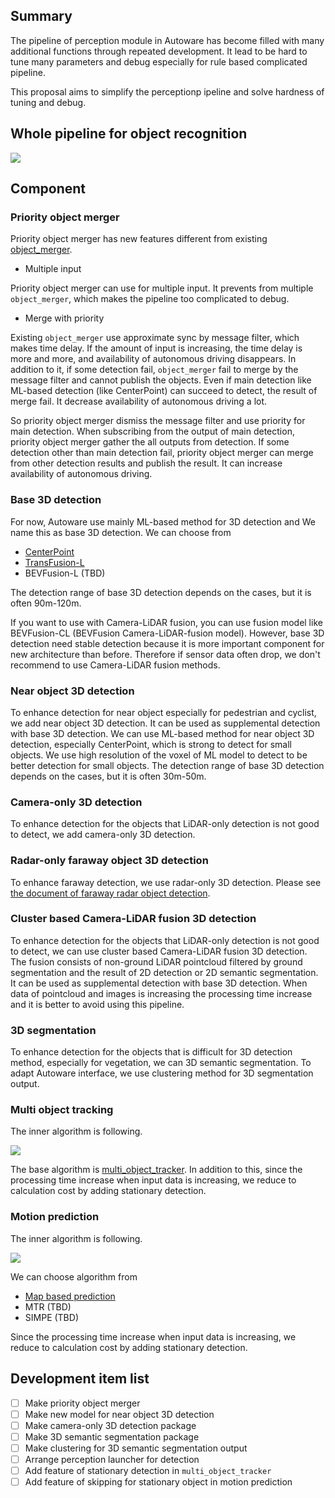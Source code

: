 ## Summary

The pipeline of perception module in Autoware has become filled with many additional functions through repeated development.
It lead to be hard to tune many parameters and debug especially for rule based complicated pipeline.

This proposal aims to simplify the perceptionp ipeline and solve hardness of tuning and debug.

## Whole pipeline for object recognition

![](fig/new_autoware_design.drawio.svg)

## Component
### Priority object merger

Priority object merger has new features different from existing [object_merger](https://github.com/autowarefoundation/autoware.universe/tree/main/perception/autoware_object_merger).

- Multiple input

Priority object merger can use for multiple input.
It prevents from multiple `object_merger`, which makes the pipeline too complicated to debug.

- Merge with priority

Existing `object_merger` use approximate sync by message filter, which makes time delay.
If the amount of input is increasing, the time delay is more and more, and availability of autonomous driving disappears.
In addition to it, if some detection fail, `object_merger` fail to merge by the message filter and cannot publish the objects.
Even if main detection like ML-based detection (like CenterPoint) can succeed to detect, the result of merge fail.
It decrease availability of autonomous driving a lot.

So priority object merger dismiss the message filter and use priority for main detection.
When subscribing from the output of main detection, priority object merger gather the all outputs from detection.
If some detection other than main detection fail, priority object merger can merge from other detection results and publish the result.
It can increase availability of autonomous driving.

### Base 3D detection

For now, Autoware use mainly ML-based method for 3D detection and We name this as base 3D detection.
We can choose from

- [CenterPoint](https://github.com/autowarefoundation/autoware.universe/tree/main/perception/autoware_lidar_centerpoint)
- [TransFusion-L](https://github.com/autowarefoundation/autoware.universe/tree/main/perception/autoware_lidar_transfusion)
- BEVFusion-L (TBD)

The detection range of base 3D detection depends on the cases, but it is often 90m-120m.

If you want to use with Camera-LiDAR fusion, you can use fusion model like BEVFusion-CL (BEVFusion Camera-LiDAR-fusion model).
However, base 3D detection need stable detection because it is more important component for new architecture than before.
Therefore if sensor data often drop, we don't recommend to use Camera-LiDAR fusion methods.

### Near object 3D detection

To enhance detection for near object especially for pedestrian and cyclist, we add near object 3D detection.
It can be used as supplemental detection with base 3D detection.
We can use ML-based method for near object 3D detection, especially CenterPoint, which is strong to detect for small objects.
We use high resolution of the voxel of ML model to detect to be better detection for small objects.
The detection range of base 3D detection depends on the cases, but it is often 30m-50m.

### Camera-only 3D detection

To enhance detection for the objects that LiDAR-only detection is not good to detect, we add camera-only 3D detection.

### Radar-only faraway object 3D detection

To enhance faraway detection, we use radar-only 3D detection.
Please see [the document of faraway radar object detection](https://github.com/autowarefoundation/autoware-documentation/blob/main/docs/design/autoware-architecture/perception/reference-implementations/radar-based-3d-detector/faraway-object-detection.md).

### Cluster based Camera-LiDAR fusion 3D detection

To enhance detection for the objects that LiDAR-only detection is not good to detect, we can use cluster based Camera-LiDAR fusion 3D detection.
The fusion consists of non-ground LiDAR pointcloud filtered by ground segmentation and the result of 2D detection or 2D semantic segmentation.
It can be used as supplemental detection with base 3D detection.
When data of pointcloud and images is increasing the processing time increase and it is better to avoid using this pipeline.

### 3D segmentation

To enhance detection for the objects that is difficult for 3D detection method, especially for vegetation, we can 3D semantic segmentation.
To adapt Autoware interface, we use clustering method for 3D segmentation output.

### Multi object tracking

The inner algorithm is following.

![](fig/multi_object_tracking.drawio.svg)

The base algorithm is [multi_object_tracker](https://github.com/autowarefoundation/autoware.universe/tree/main/perception/autoware_multi_object_tracker).
In addition to this, since the processing time increase when input data is increasing, we reduce to calculation cost by adding stationary detection.

### Motion prediction

The inner algorithm is following.

![](fig/motion_prediction.drawio.svg)

We can choose algorithm from

- [Map based prediction](https://github.com/autowarefoundation/autoware.universe/tree/main/perception/autoware_map_based_prediction)
- MTR (TBD)
- SIMPE (TBD)

Since the processing time increase when input data is increasing, we reduce to calculation cost by adding stationary detection.

## Development item list

- [ ] Make priority object merger
- [ ] Make new model for near object 3D detection
- [ ] Make camera-only 3D detection package
- [ ] Make 3D semantic segmentation package
- [ ] Make clustering for 3D semantic segmentation output
- [ ] Arrange perception launcher for detection
- [ ] Add feature of stationary detection in `multi_object_tracker`
- [ ] Add feature of skipping for stationary object in motion prediction
